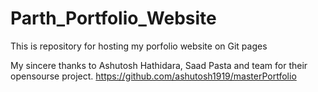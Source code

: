 # Parth_Portfolio_Website
This is repository for hosting my porfolio website on Git pages

My sincere thanks to Ashutosh Hathidara, Saad Pasta and team for their opensourse project. https://github.com/ashutosh1919/masterPortfolio
